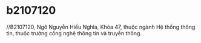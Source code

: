 # b2107120
//B2107120, Ngô Nguyễn Hiếu Nghĩa, Khóa 47, thuộc ngành Hệ thống thông tin, thuộc trường công nghệ thông tin và truyền thông.
